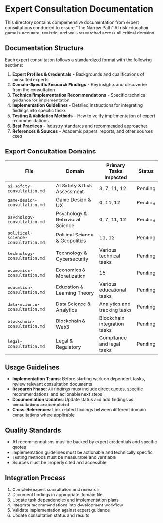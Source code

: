 # Expert Consultation Documentation

This directory contains comprehensive documentation from expert consultations conducted to ensure "The Narrow Path" AI risk education game is accurate, realistic, and well-researched across all critical domains.

## Documentation Structure

Each expert consultation follows a standardized format with the following sections:

1. **Expert Profiles & Credentials** - Backgrounds and qualifications of consulted experts
2. **Domain-Specific Research Findings** - Key insights and discoveries from the consultation
3. **Technical/Implementation Recommendations** - Specific technical guidance for implementation
4. **Implementation Guidelines** - Detailed instructions for integrating findings into specific tasks
5. **Testing & Validation Methods** - How to verify implementation of expert recommendations
6. **Best Practices** - Industry standards and recommended approaches
7. **References & Sources** - Academic papers, reports, and other sources cited

## Expert Consultation Domains

| File | Domain | Primary Tasks Impacted | Status |
|------|--------|----------------------|--------|
| `ai-safety-consultation.md` | AI Safety & Risk Assessment | 3, 7, 11, 12 | Pending |
| `game-design-consultation.md` | Game Design & UX | 6, 11, 12 | Pending |
| `psychology-consultation.md` | Psychology & Behavioral Science | 6, 7, 11, 12 | Pending |
| `political-science-consultation.md` | Political Science & Geopolitics | 11, 12 | Pending |
| `technology-consultation.md` | Technology & Cybersecurity | Various technical tasks | Pending |
| `economics-consultation.md` | Economics & Monetization | 15 | Pending |
| `education-consultation.md` | Education & Learning Theory | Various educational tasks | Pending |
| `data-science-consultation.md` | Data Science & Analytics | Analytics and tracking tasks | Pending |
| `blockchain-consultation.md` | Blockchain & Web3 | Blockchain integration tasks | Pending |
| `legal-consultation.md` | Legal & Regulatory | Compliance and legal tasks | Pending |

## Usage Guidelines

- **Implementation Teams**: Before starting work on dependent tasks, review relevant consultation documents
- **Research Phase**: All findings must include direct quotes, specific recommendations, and actionable next steps
- **Documentation Updates**: Update status and add findings as consultations are completed
- **Cross-References**: Link related findings between different domain consultations where applicable

## Quality Standards

- All recommendations must be backed by expert credentials and specific quotes
- Implementation guidelines must be actionable and technically specific
- Testing methods must be measurable and verifiable
- Sources must be properly cited and accessible

## Integration Process

1. Complete expert consultation and research
2. Document findings in appropriate domain file
3. Update task dependencies and implementation plans
4. Integrate recommendations into development workflow
5. Validate implementation against expert guidance
6. Update consultation status and results 